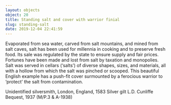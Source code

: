 ```yaml
---
layout: objects
object: 20
title: Standing salt and cover with warrior finial
slug: standing-salt
date: 2019-12-04 22:41:59
---
```

Evaporated from sea water, carved from salt mountains, and mined from salt caves, salt has been used for millennia in cooking and to preserve fresh food. Its sale was regulated by the state to ensure supply and fair prices. Fortunes have been made and lost from salt by taxation and monopolies. Salt was served in cellars (‘salts’) of diverse shapes, sizes, and  materials, all with a hollow from which the salt  was pinched or scooped. This beautiful English example has a push-fit cover surmounted by  a ferocious warrior to ‘protect’ the salt from contamination.  

Unidentified silversmith, London, England, 1583 Silver gilt  L.D. Cunliffe Bequest, 1937 (M/P.3 &amp; A-1938)
